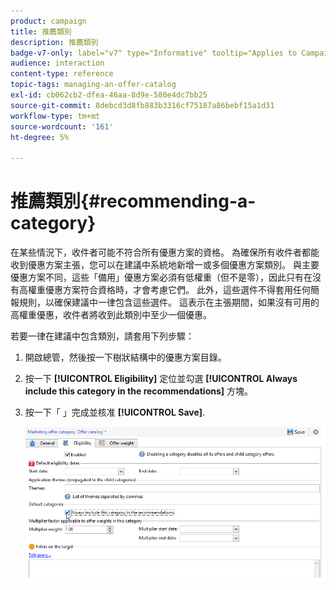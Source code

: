 ```yaml
---
product: campaign
title: 推薦類別
description: 推薦類別
badge-v7-only: label="v7" type="Informative" tooltip="Applies to Campaign Classic v7 only"
audience: interaction
content-type: reference
topic-tags: managing-an-offer-catalog
exl-id: cb062cb2-dfea-46aa-8d9e-580e4dc7bb25
source-git-commit: 8debcd3d8fb883b3316cf75187a86bebf15a1d31
workflow-type: tm+mt
source-wordcount: '161'
ht-degree: 5%

---
```


# 推薦類別{#recommending-a-category}



在某些情況下，收件者可能不符合所有優惠方案的資格。 為確保所有收件者都能收到優惠方案主張，您可以在建議中系統地新增一或多個優惠方案類別。 與主要優惠方案不同，這些「備用」優惠方案必須有低權重（但不是零），因此只有在沒有高權重優惠方案符合資格時，才會考慮它們。 此外，這些選件不得套用任何簡報規則，以確保建議中一律包含這些選件。 這表示在主張期間，如果沒有可用的高權重優惠，收件者將收到此類別中至少一個優惠。

若要一律在建議中包含類別，請套用下列步驟：

1. 開啟總管，然後按一下樹狀結構中的優惠方案目錄。
1. 按一下 **[!UICONTROL Eligibility]** 定位並勾選 **[!UICONTROL Always include this category in the recommendations]** 方塊。
1. 按一下「 」完成並核准 **[!UICONTROL Save]**.

   ![](assets/offer_cat_default_001.png)
